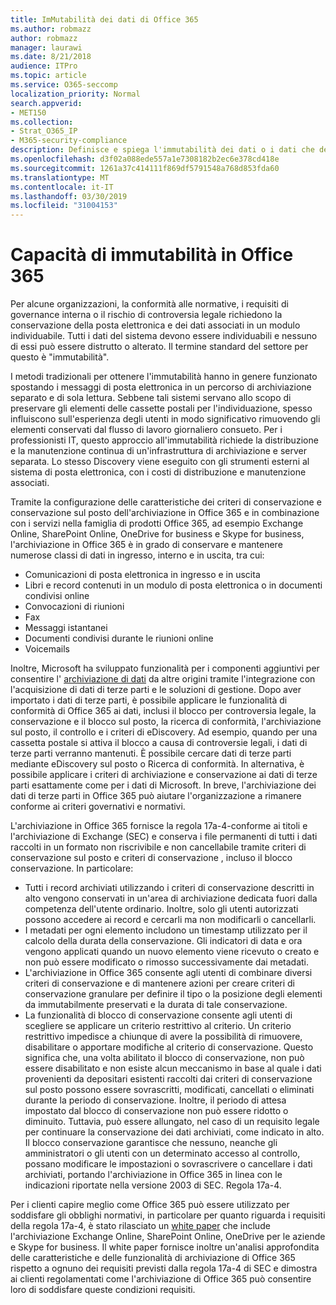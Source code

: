 ```yaml
---
title: ImMutabilità dei dati di Office 365
ms.author: robmazz
author: robmazz
manager: laurawi
ms.date: 8/21/2018
audience: ITPro
ms.topic: article
ms.service: O365-seccomp
localization_priority: Normal
search.appverid:
- MET150
ms.collection:
- Strat_O365_IP
- M365-security-compliance
description: Definisce e spiega l'immutabilità dei dati o i dati che devono essere individuabili e che non possono essere distrutti o modificati.
ms.openlocfilehash: d3f02a088ede557a1e7308182b2ec6e378cd418e
ms.sourcegitcommit: 1261a37c414111f869df5791548a768d853fda60
ms.translationtype: MT
ms.contentlocale: it-IT
ms.lasthandoff: 03/30/2019
ms.locfileid: "31004153"
---
```

# <a name="immutability-in-office-365"></a>Capacità di immutabilità in Office 365
Per alcune organizzazioni, la conformità alle normative, i requisiti di governance interna o il rischio di controversia legale richiedono la conservazione della posta elettronica e dei dati associati in un modulo individuabile. Tutti i dati del sistema devono essere individuabili e nessuno di essi può essere distrutto o alterato. Il termine standard del settore per questo è "immutabilità". 

I metodi tradizionali per ottenere l'immutabilità hanno in genere funzionato spostando i messaggi di posta elettronica in un percorso di archiviazione separato e di sola lettura. Sebbene tali sistemi servano allo scopo di preservare gli elementi delle cassette postali per l'individuazione, spesso influiscono sull'esperienza degli utenti in modo significativo rimuovendo gli elementi conservati dal flusso di lavoro giornaliero consueto. Per i professionisti IT, questo approccio all'immutabilità richiede la distribuzione e la manutenzione continua di un'infrastruttura di archiviazione e server separata. Lo stesso Discovery viene eseguito con gli strumenti esterni al sistema di posta elettronica, con i costi di distribuzione e manutenzione associati.

Tramite la configurazione delle caratteristiche dei criteri di conservazione e conservazione sul posto dell'archiviazione in Office 365 e in combinazione con i servizi nella famiglia di prodotti Office 365, ad esempio Exchange Online, SharePoint Online, OneDrive for business e Skype for business, l'archiviazione in Office 365 è in grado di conservare e mantenere numerose classi di dati in ingresso, interno e in uscita, tra cui:
- Comunicazioni di posta elettronica in ingresso e in uscita
- Libri e record contenuti in un modulo di posta elettronica o in documenti condivisi online
- Convocazioni di riunioni
- Fax
- Messaggi istantanei
- Documenti condivisi durante le riunioni online
- Voicemails

Inoltre, Microsoft ha sviluppato funzionalità per i componenti aggiuntivi per consentire l' [archiviazione di dati](https://support.office.com/article/Archiving-third-party-data-in-Office-365-0ce338d5-3666-4a18-86ab-c6910ff408cc) da altre origini tramite l'integrazione con l'acquisizione di dati di terze parti e le soluzioni di gestione. Dopo aver importato i dati di terze parti, è possibile applicare le funzionalità di conformità di Office 365 ai dati, inclusi il blocco per controversia legale, la conservazione e il blocco sul posto, la ricerca di conformità, l'archiviazione sul posto, il controllo e i criteri di eDiscovery. Ad esempio, quando per una cassetta postale si attiva il blocco a causa di controversie legali, i dati di terze parti verranno mantenuti. È possibile cercare dati di terze parti mediante eDiscovery sul posto o Ricerca di conformità. In alternativa, è possibile applicare i criteri di archiviazione e conservazione ai dati di terze parti esattamente come per i dati di Microsoft. In breve, l'archiviazione dei dati di terze parti in Office 365 può aiutare l'organizzazione a rimanere conforme ai criteri governativi e normativi.

L'archiviazione in Office 365 fornisce la regola 17a-4-conforme ai titoli e l'archiviazione di Exchange (SEC) e conserva i file permanenti di tutti i dati raccolti in un formato non riscrivibile e non cancellabile tramite criteri di conservazione sul posto e criteri di conservazione , incluso il blocco conservazione. In particolare:
- Tutti i record archiviati utilizzando i criteri di conservazione descritti in alto vengono conservati in un'area di archiviazione dedicata fuori dalla competenza dell'utente ordinario. Inoltre, solo gli utenti autorizzati possono accedere ai record e cercarli ma non modificarli o cancellarli.
- I metadati per ogni elemento includono un timestamp utilizzato per il calcolo della durata della conservazione. Gli indicatori di data e ora vengono applicati quando un nuovo elemento viene ricevuto o creato e non può essere modificato o rimosso successivamente dai metadati.
- L'archiviazione in Office 365 consente agli utenti di combinare diversi criteri di conservazione e di mantenere azioni per creare criteri di conservazione granulare per definire il tipo o la posizione degli elementi da immutabilmente preservati e la durata di tale conservazione.
- La funzionalità di blocco di conservazione consente agli utenti di scegliere se applicare un criterio restrittivo al criterio. Un criterio restrittivo impedisce a chiunque di avere la possibilità di rimuovere, disabilitare o apportare modifiche al criterio di conservazione. Questo significa che, una volta abilitato il blocco di conservazione, non può essere disabilitato e non esiste alcun meccanismo in base al quale i dati provenienti da depositari esistenti raccolti dai criteri di conservazione sul posto possono essere sovrascritti, modificati, cancellati o eliminati durante la periodo di conservazione. Inoltre, il periodo di attesa impostato dal blocco di conservazione non può essere ridotto o diminuito. Tuttavia, può essere allungato, nel caso di un requisito legale per continuare la conservazione dei dati archiviati, come indicato in alto. Il blocco conservazione garantisce che nessuno, neanche gli amministratori o gli utenti con un determinato accesso al controllo, possano modificare le impostazioni o sovrascrivere o cancellare i dati archiviati, portando l'archiviazione in Office 365 in linea con le indicazioni riportate nella versione 2003 di SEC. Regola 17a-4.

Per i clienti capire meglio come Office 365 può essere utilizzato per soddisfare gli obblighi normativi, in particolare per quanto riguarda i requisiti della regola 17a-4, è stato rilasciato un [white paper](https://go.microsoft.com/fwlink/?linkid=830440) che include l'archiviazione Exchange Online, SharePoint Online, OneDrive per le aziende e Skype for business. Il white paper fornisce inoltre un'analisi approfondita delle caratteristiche e delle funzionalità di archiviazione di Office 365 rispetto a ognuno dei requisiti previsti dalla regola 17a-4 di SEC e dimostra ai clienti regolamentati come l'archiviazione di Office 365 può consentire loro di soddisfare queste condizioni requisiti.